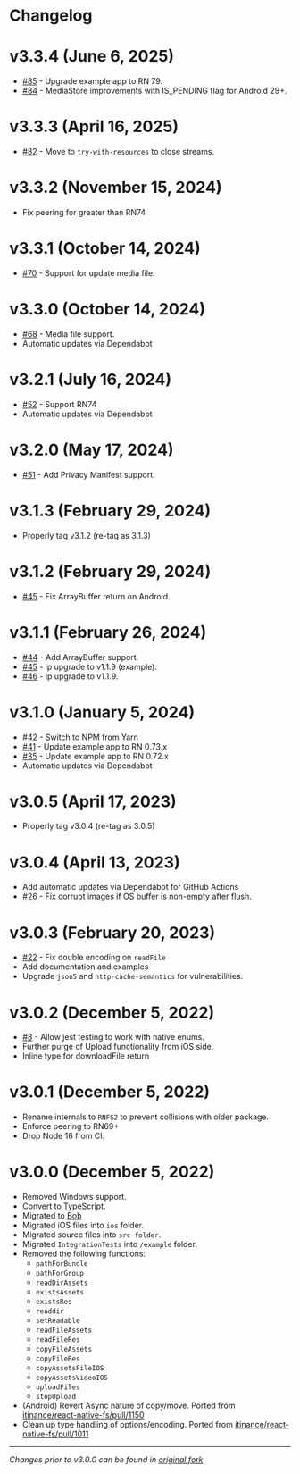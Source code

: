 # Changelog

# v3.3.4 (June 6, 2025)
 * [#85](https://github.com/sourcetoad/react-native-fs2/pull/85) - Upgrade example app to RN 79.
 * [#84](https://github.com/sourcetoad/react-native-fs2/pull/84) - MediaStore improvements with IS_PENDING flag for Android 29+.

# v3.3.3 (April 16, 2025)
 * [#82](https://github.com/sourcetoad/react-native-fs2/pull/82) - Move to `try-with-resources` to close streams.

# v3.3.2 (November 15, 2024)
 * Fix peering for greater than RN74

# v3.3.1 (October 14, 2024)
 * [#70](https://github.com/sourcetoad/react-native-fs2/pull/70) - Support for update media file.

# v3.3.0 (October 14, 2024)
 * [#68](https://github.com/sourcetoad/react-native-fs2/pull/68) - Media file support.
 * Automatic updates via Dependabot

# v3.2.1 (July 16, 2024)
 * [#52](https://github.com/sourcetoad/react-native-fs2/pull/54) - Support RN74
 * Automatic updates via Dependabot

# v3.2.0 (May 17, 2024)
 * [#51](https://github.com/sourcetoad/react-native-fs2/pull/51) - Add Privacy Manifest support.

# v3.1.3 (February 29, 2024)
 * Properly tag v3.1.2 (re-tag as 3.1.3)

# v3.1.2 (February 29, 2024)
 * [#45](https://github.com/sourcetoad/react-native-fs2/pull/48) - Fix ArrayBuffer return on Android.

# v3.1.1 (February 26, 2024)
 * [#44](https://github.com/sourcetoad/react-native-fs2/pull/44) - Add ArrayBuffer support.
 * [#45](https://github.com/sourcetoad/react-native-fs2/pull/45) - ip upgrade to v1.1.9 (example).
 * [#46](https://github.com/sourcetoad/react-native-fs2/pull/46) - ip upgrade to v1.1.9.

# v3.1.0 (January 5, 2024)
 * [#42](https://github.com/sourcetoad/react-native-fs2/pull/42) - Switch to NPM from Yarn
 * [#41](https://github.com/sourcetoad/react-native-fs2/pull/41) - Update example app to RN 0.73.x
 * [#35](https://github.com/sourcetoad/react-native-fs2/pull/35) - Update example app to RN 0.72.x
 * Automatic updates via Dependabot

# v3.0.5 (April 17, 2023)
 * Properly tag v3.0.4 (re-tag as 3.0.5)

# v3.0.4 (April 13, 2023)
 * Add automatic updates via Dependabot for GitHub Actions
 * [#26](https://github.com/sourcetoad/react-native-fs2/pull/26) - Fix corrupt images if OS buffer is non-empty after flush.

# v3.0.3 (February 20, 2023)
 * [#22](https://github.com/sourcetoad/react-native-fs2/issues/22) - Fix double encoding on `readFile`
 * Add documentation and examples
 * Upgrade `json5` and `http-cache-semantics` for vulnerabilities.

# v3.0.2 (December 5, 2022)
 * [#8](https://github.com/sourcetoad/react-native-fs2/issues/8) - Allow jest testing to work with native enums.
 * Further purge of Upload functionality from iOS side.
 * Inline type for downloadFile return

# v3.0.1 (December 5, 2022)
 * Rename internals to `RNFS2` to prevent collisions with older package.
 * Enforce peering to RN69+
 * Drop Node 16 from CI.

# v3.0.0 (December 5, 2022)

 * Removed Windows support.
 * Convert to TypeScript.
 * Migrated to [Bob](https://github.com/callstack/react-native-builder-bob)
 * Migrated iOS files into `ios` folder.
 * Migrated source files into `src folder`.
 * Migrated `IntegrationTests` into `/example` folder.
 * Removed the following functions:
   * `pathForBundle`
   * `pathForGroup`
   * `readDirAssets`
   * `existsAssets`
   * `existsRes`
   * `readdir`
   * `setReadable`
   * `readFileAssets`
   * `readFileRes`
   * `copyFileAssets`
   * `copyFileRes`
   * `copyAssetsFileIOS`
   * `copyAssetsVideoIOS`
   * `uploadFiles`
   * `stopUpload`
 * (Android) Revert Async nature of copy/move. Ported from [itinance/react-native-fs/pull/1150](https://github.com/itinance/react-native-fs/pull/1150)
 * Clean up type handling of options/encoding. Ported from [itinance/react-native-fs/pull/1011](https://github.com/itinance/react-native-fs/pull/1011)

---
_Changes prior to v3.0.0 can be found in [original fork](https://github.com/itinance/react-native-fs)_

